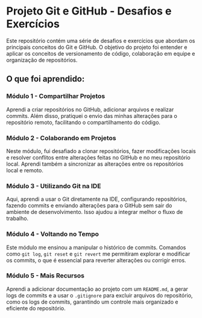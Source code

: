 # Projeto Git e GitHub - Desafios e Exercícios

Este repositório contém uma série de desafios e exercícios que abordam os principais conceitos do Git e GitHub. O objetivo do projeto foi entender e aplicar os conceitos de versionamento de código, colaboração em equipe e organização de repositórios.

## O que foi aprendido:

### Módulo 1 - Compartilhar Projetos

Aprendi a criar repositórios no GitHub, adicionar arquivos e realizar commits. Além disso, pratiquei o envio das minhas alterações para o repositório remoto, facilitando o compartilhamento do código.

### Módulo 2 - Colaborando em Projetos

Neste módulo, fui desafiado a clonar repositórios, fazer modificações locais e resolver conflitos entre alterações feitas no GitHub e no meu repositório local. Aprendi também a sincronizar as alterações entre os repositórios local e remoto.

### Módulo 3 - Utilizando Git na IDE

Aqui, aprendi a usar o Git diretamente na IDE, configurando repositórios, fazendo commits e enviando alterações para o GitHub sem sair do ambiente de desenvolvimento. Isso ajudou a integrar melhor o fluxo de trabalho.

### Módulo 4 - Voltando no Tempo

Este módulo me ensinou a manipular o histórico de commits. Comandos como `git log`, `git reset` e `git revert` me permitiram explorar e modificar os commits, o que é essencial para reverter alterações ou corrigir erros.

### Módulo 5 - Mais Recursos

Aprendi a adicionar documentação ao projeto com um `README.md`, a gerar logs de commits e a usar o `.gitignore` para excluir arquivos do repositório, como os logs de commits, garantindo um controle mais organizado e eficiente do repositório.
